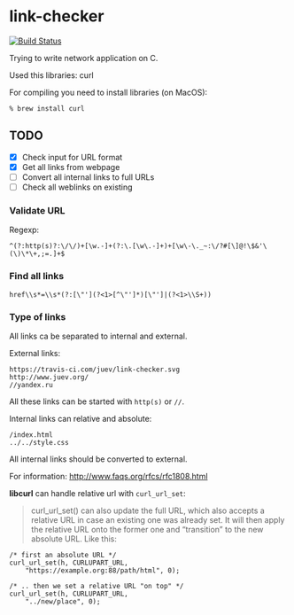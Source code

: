 # link-checker

[![Build Status](https://travis-ci.com/juev/link-checker.svg?branch=master)](https://travis-ci.com/juev/link-checker)

Trying to write network application on C.

Used this libraries: curl

For compiling you need to install libraries (on MacOS):

    % brew install curl

## TODO

- [X] Check input for URL format
- [X] Get all links from webpage
- [ ] Convert all internal links to full URLs
- [ ] Check all weblinks on existing

### Validate URL

Regexp:

    ^(?:http(s)?:\/\/)+[\w.-]+(?:\.[\w\.-]+)+[\w\-\._~:\/?#[\]@!\$&'\(\)\*\+,;=.]+$

### Find all links

    href\\s*=\\s*(?:[\"'](?<1>[^\"']*)[\"']|(?<1>\\S+))

### Type of links

All links ca be separated to internal and external.

External links:

    https://travis-ci.com/juev/link-checker.svg
    http://www.juev.org/
    //yandex.ru

All these links can be started with `http(s)` or `//`.

Internal links can relative and absolute:

    /index.html
    ../../style.css

All internal links should be converted to external.

For information:
http://www.faqs.org/rfcs/rfc1808.html

**libcurl** can handle relative url with `curl_url_set`:

> curl_url_set() can also update the full URL, which also accepts a relative URL in case an existing one was already set. It will then apply the relative URL onto the former one and “transition” to the new absolute URL. Like this:

    /* first an absolute URL */
    curl_url_set(h, CURLUPART_URL,
        "https://example.org:88/path/html", 0);
   
    /* .. then we set a relative URL "on top" */
    curl_url_set(h, CURLUPART_URL,
        "../new/place", 0); 